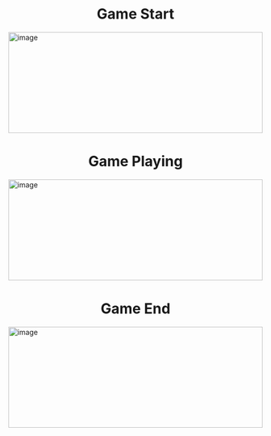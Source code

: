 <h1 align="center">Game Start</h1>

<img src="https://github.com/sanket96s/Projects/assets/109816069/1f64f07c-b68b-4c81-ac2b-1ce65e8739b6" alt="image" width="100%" height="200">

<h1 align="center">Game Playing</h1>

<img src="https://github.com/sanket96s/Projects/assets/109816069/9215da37-af3a-43d7-95c6-228b257910b6" alt="image" width="100%" height="200">

<h1 align="center">Game End</h1>

<img src="https://github.com/sanket96s/Projects/assets/109816069/99e18b22-bef7-4c2e-9cd8-138dbd694169" alt="image" width="100%" height="200">
